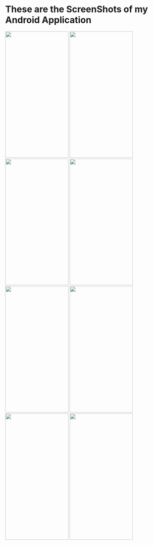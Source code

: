 # These are the ScreenShots of my Android Application

<img src="https://user-images.githubusercontent.com/30134898/55185740-04a27280-51bb-11e9-9895-4c1b6a2e9bd2.jpg" data-canonical-src="https://gyazo.com/eb5c5741b6a9a16c692170a41a49c858.png" width="200" height="400" />

<img src="https://user-images.githubusercontent.com/30134898/55185741-04a27280-51bb-11e9-91dd-0b51ef20084a.png" data-canonical-src="https://gyazo.com/eb5c5741b6a9a16c692170a41a49c858.png" width="200" height="400" />

<img src="https://user-images.githubusercontent.com/30134898/55185742-053b0900-51bb-11e9-8333-5f95c73f9a46.png" data-canonical-src="https://gyazo.com/eb5c5741b6a9a16c692170a41a49c858.png" width="200" height="400" />

<img src="https://user-images.githubusercontent.com/30134898/55185744-053b0900-51bb-11e9-9ec6-85958f4c2b61.png" data-canonical-src="https://gyazo.com/eb5c5741b6a9a16c692170a41a49c858.png" width="200" height="400" />

<img src="https://user-images.githubusercontent.com/30134898/55185745-05d39f80-51bb-11e9-8626-8caa49424f0c.png" data-canonical-src="https://gyazo.com/eb5c5741b6a9a16c692170a41a49c858.png" width="200" height="400" />

<img src="https://user-images.githubusercontent.com/30134898/55185751-05d39f80-51bb-11e9-841b-452892d6842a.png" data-canonical-src="https://gyazo.com/eb5c5741b6a9a16c692170a41a49c858.png" width="200" height="400" />

<img src="https://user-images.githubusercontent.com/30134898/55185752-066c3600-51bb-11e9-8f5d-19c9b2cb9238.png" data-canonical-src="https://gyazo.com/eb5c5741b6a9a16c692170a41a49c858.png" width="200" height="400" />

<img src="https://user-images.githubusercontent.com/30134898/55185754-066c3600-51bb-11e9-8c0b-e1e6f3b1fa53.png" data-canonical-src="https://gyazo.com/eb5c5741b6a9a16c692170a41a49c858.png" width="200" height="400" />


